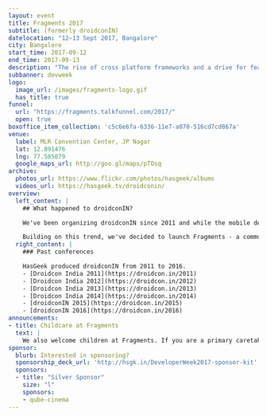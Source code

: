 ```yaml
---
layout: event
title: Fragments 2017
subtitle: (formerly droidconIN)
datelocation: "12–13 Sept 2017, Bangalore"
city: Bangalore
start_time: 2017-09-12
end_time: 2017-09-13
description: "The rise of cross platform frameworks and a drive for feature and design parity across platforms mean teams need to understand the mobile app ecosystem as whole, not just Android or iOS. Building on this trend, Fragments aims to build a community and conference that covers the mobile ecosystem as a whole."
subbanner: devweek
logo:
  image_url: /images/fragments-logo.gif
  has_title: true
funnel:
  url: "https://fragments.talkfunnel.com/2017/"
  open: true
boxoffice_item_collection: 'c5c6e6fa-6336-11e7-a070-516cd7cd867a'
venue:
  label: MLR Convention Center, JP Nagar
  lat: 12.891476
  lng: 77.585079
  google_maps_url: http://goo.gl/maps/pTOsq
archive:
  photos_url: https://www.flickr.com/photos/hasgeek/albums
  videos_url: https://hasgeek.tv/droidconin/
overview:
  left_content: |
    ## What happened to droidconIN?

    We've been organizing droidconIN since 2011 and while the mobile development landscape has been changing rapidly since, we have not. With the maturing of the mobile ecosystem, we are seeing more and more collaboration between mobile platform teams. The rise of cross platform frameworks and a drive for feature and design parity across platforms mean teams need to understand the mobile app ecosystem as whole, not just Android or iOS.

    Building on this trend, we've decided to launch Fragments - a community and conference that covers the mobile ecosystem as a whole. We will cover topics across Android, iOS, and even advancements in the mobile web, such as Progressive Web Apps.
  right_content: |
    ### Past conferences

    HasGeek produced droidconIN from 2011 to 2016.
    - [Droidcon India 2011](https://droidcon.in/2011)
    - [Droidcon India 2012](https://droidcon.in/2012)
    - [Droidcon India 2013](https://droidcon.in/2013)
    - [Droidcon India 2014](https://droidcon.in/2014)
    - [droidconIN 2015](https://droidcon.in/2015)
    - [droidconIN 2016](https://droidcon.in/2016)
announcements:
- title: Childcare at Fragments
  text: |
    We also welcome children at Fragments. If you are a primary caretaker who wants to attend the conference, and needs support with childcare, we have it all arranged. [Learn more](https://medium.com/hasgeek/we-have-childcare-facilities-droidconin-and-all-hasgeek-conferences-going-forward-70d520762a11).
sponsor:
  blurb: Interested in sponsoring?
  sponsorship_deck_url: 'http://hsgk.in/DeveloperWeek2017-sponsor-kit'
  sponsors:
  - title: "Silver Sponsor"
    size: "l"
    sponsors:
    - qube-cinema
---
```

